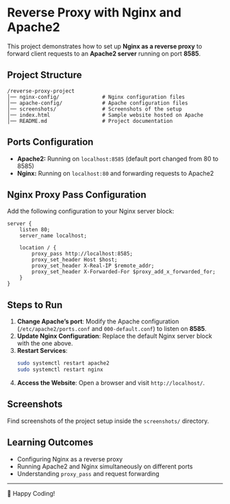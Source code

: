 # Reverse Proxy with Nginx and Apache2

This project demonstrates how to set up **Nginx as a reverse proxy** to forward client requests to an **Apache2 server** running on port **8585**.

## Project Structure
```
/reverse-proxy-project
│── nginx-config/              # Nginx configuration files
│── apache-config/             # Apache configuration files
│── screenshots/               # Screenshots of the setup
│── index.html                 # Sample website hosted on Apache
│── README.md                  # Project documentation
```

## Ports Configuration
- **Apache2:** Running on `localhost:8585` (default port changed from 80 to 8585)
- **Nginx:** Running on `localhost:80` and forwarding requests to Apache2

## Nginx Proxy Pass Configuration
Add the following configuration to your Nginx server block:

```nginx
server {
    listen 80;
    server_name localhost;

    location / {
        proxy_pass http://localhost:8585;
        proxy_set_header Host $host;
        proxy_set_header X-Real-IP $remote_addr;
        proxy_set_header X-Forwarded-For $proxy_add_x_forwarded_for;
    }
}
```

## Steps to Run
1. **Change Apache’s port**: Modify the Apache configuration (`/etc/apache2/ports.conf` and `000-default.conf`) to listen on **8585**.
2. **Update Nginx Configuration**: Replace the default Nginx server block with the one above.
3. **Restart Services**:
   ```bash
   sudo systemctl restart apache2
   sudo systemctl restart nginx
   ```
4. **Access the Website**: Open a browser and visit `http://localhost/`.

## Screenshots
Find screenshots of the project setup inside the `screenshots/` directory.

## Learning Outcomes
- Configuring Nginx as a reverse proxy
- Running Apache2 and Nginx simultaneously on different ports
- Understanding `proxy_pass` and request forwarding
  
---
🚀 Happy Coding!
